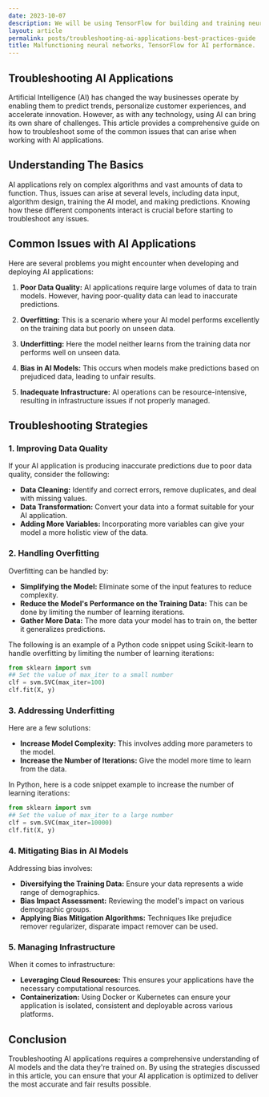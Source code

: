 ```yaml
---
date: 2023-10-07
description: We will be using TensorFlow for building and training neural networks due to its flexibility, scalability, and efficiency in handling complex AI models.
layout: article
permalink: posts/troubleshooting-ai-applications-best-practices-guide
title: Malfunctioning neural networks, TensorFlow for AI performance.
---
```


## Troubleshooting AI Applications

Artificial Intelligence (AI) has changed the way businesses operate by enabling them to predict trends, personalize customer experiences, and accelerate innovation. However, as with any technology, using AI can bring its own share of challenges. This article provides a comprehensive guide on how to troubleshoot some of the common issues that can arise when working with AI applications.

## Understanding The Basics

AI applications rely on complex algorithms and vast amounts of data to function. Thus, issues can arise at several levels, including data input, algorithm design, training the AI model, and making predictions. Knowing how these different components interact is crucial before starting to troubleshoot any issues.

## Common Issues with AI Applications

Here are several problems you might encounter when developing and deploying AI applications:

1. **Poor Data Quality:** AI applications require large volumes of data to train models. However, having poor-quality data can lead to inaccurate predictions.

2. **Overfitting:** This is a scenario where your AI model performs excellently on the training data but poorly on unseen data.

3. **Underfitting:** Here the model neither learns from the training data nor performs well on unseen data.

4. **Bias in AI Models:** This occurs when models make predictions based on prejudiced data, leading to unfair results.

5. **Inadequate Infrastructure:** AI operations can be resource-intensive, resulting in infrastructure issues if not properly managed.

## Troubleshooting Strategies

### 1. Improving Data Quality

If your AI application is producing inaccurate predictions due to poor data quality, consider the following:

- **Data Cleaning:** Identify and correct errors, remove duplicates, and deal with missing values.
- **Data Transformation:** Convert your data into a format suitable for your AI application.
- **Adding More Variables:** Incorporating more variables can give your model a more holistic view of the data.

### 2. Handling Overfitting

Overfitting can be handled by:

- **Simplifying the Model:** Eliminate some of the input features to reduce complexity.
- **Reduce the Model's Performance on the Training Data:** This can be done by limiting the number of learning iterations.
- **Gather More Data:** The more data your model has to train on, the better it generalizes predictions.

The following is an example of a Python code snippet using Scikit-learn to handle overfitting by limiting the number of learning iterations:

```python
from sklearn import svm
## Set the value of max_iter to a small number
clf = svm.SVC(max_iter=100)
clf.fit(X, y)
```

### 3. Addressing Underfitting

Here are a few solutions:

- **Increase Model Complexity:** This involves adding more parameters to the model.
- **Increase the Number of Iterations:** Give the model more time to learn from the data.

In Python, here is a code snippet example to increase the number of learning iterations:

```python
from sklearn import svm
## Set the value of max_iter to a large number
clf = svm.SVC(max_iter=10000)
clf.fit(X, y)
```

### 4. Mitigating Bias in AI Models

Addressing bias involves:

- **Diversifying the Training Data:** Ensure your data represents a wide range of demographics.
- **Bias Impact Assessment:** Reviewing the model's impact on various demographic groups.
- **Applying Bias Mitigation Algorithms:** Techniques like prejudice remover regularizer, disparate impact remover can be used.

### 5. Managing Infrastructure

When it comes to infrastructure:

- **Leveraging Cloud Resources:** This ensures your applications have the necessary computational resources.
- **Containerization:** Using Docker or Kubernetes can ensure your application is isolated, consistent and deployable across various platforms.

## Conclusion

Troubleshooting AI applications requires a comprehensive understanding of AI models and the data they're trained on. By using the strategies discussed in this article, you can ensure that your AI application is optimized to deliver the most accurate and fair results possible.
